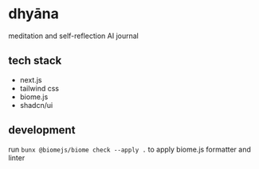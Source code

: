 # dhyāna
meditation and self-reflection AI journal

## tech stack

- next.js
- tailwind css
- biome.js
- shadcn/ui

## development

run `bunx @biomejs/biome check --apply .` to apply biome.js formatter and linter
